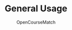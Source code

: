 ---
weight: 300
title: "General Usage"
description: "TODO"
icon: "settings_suggest"
author: "OpenCourseMatch"
---